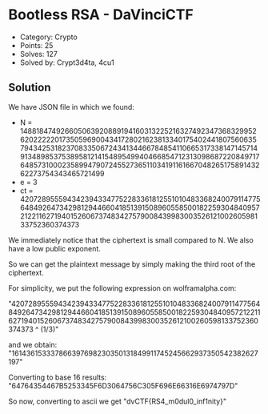 # Bootless RSA - DaVinciCTF

- Category: Crypto
- Points: 25
- Solves: 127
- Solved by: Crypt3d4ta, 4cu1

## Solution

We have JSON file in which we found:

- N = 148818474926605063920889194160313225216327492347368329952620222220173505969004341728021623813340175402441807560635794342531823708335067243413446678485411066531733814714571491348985375389581214154895499404668547123130986872208497176485731000235899479072455273651103419116166704826517589143262273754343465721499
- e = 3
- ct = 4207289555943423943347752283361812551010483368240079114775648492647342981294466041851391508960558500182259304840957212211627194015260673748342757900843998300352612100260598133752360374373

We immediately notice that the ciphertext is small compared to N.
We also have a low public exponent.

So we can get the plaintext message by simply making the third root of the ciphertext.

For simplicity, we put the following expression on wolframalpha.com:

"4207289555943423943347752283361812551010483368240079114775648492647342981294466041851391508960558500182259304840957212211627194015260673748342757900843998300352612100260598133752360374373 ^ (1/3)"

and we obtain: "161436153337866397698230350131849911745245662937350542382627197"

Converting to base 16 results: "64764354467B5253345F6D3064756C305F696E66316E6974797D"

So now, converting to ascii we get "dvCTF{RS4_m0dul0_inf1nity}" 











